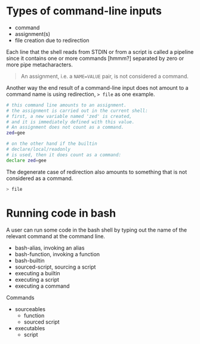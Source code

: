 # Types of command-line inputs

- command
- assignment(s)
- file creation due to redirection

Each line that the shell reads from STDIN or from a script is called a pipeline since it contains one or more commands [hmmm?] separated by zero or more pipe metacharacters.

>An assignment, i.e. a `NAME=VALUE` pair, is not considered a command.

Another way the end result of a command-line input does not amount to a command name is using redirection, `> file` as one example.

```bash
# this command line amounts to an assignment.
# the assignment is carried out in the current shell:
# first, a new variable named 'zed' is created,
# and it is immediately defined with this value.
# An assignment does not count as a command.
zed=gee

# on the other hand if the builtin
# declare/local/readonly
# is used, then it does count as a command:
declare zed=gee
```


The degenerate case of redirection also amounts to something that is not considered as a command.

```bash
> file
```

# Running code in bash

A user can run some code in the bash shell by typing out the name of the relevant command at the command line.


- bash-alias, invoking an alias
- bash-function, invoking a function
- bash-builtin
- sourced-script, sourcing a script
- executing a builtin
- executing a script
- executing a command


Commands
- sourceables
  - function
  - sourced script
- executables
  - script
